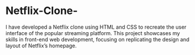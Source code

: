 # Netflix-Clone-
I have developed a Netflix clone using HTML and CSS to recreate the user interface of the popular streaming platform. This project showcases my skills in front-end web development, focusing on replicating the design and layout of Netflix’s homepage.
